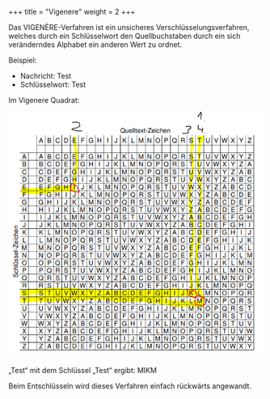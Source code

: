 +++
title = "Vigenere"
weight = 2
+++

Das VIGENÈRE-Verfahren ist ein unsicheres Verschlüsselungsverfahren, welches durch ein Schlüsselwort den Quellbuchstaben durch ein sich veränderndes Alphabet ein anderen Wert zu ordnet.

Beispiel:

- Nachricht: Test
- Schlüsselwort: Test

Im Vigenere Quadrat:

![Vigenere Quadrat edited](vigenere-quadrat.png)

„Test“ mit dem Schlüssel „Test“ ergibt: MIKM

Beim Entschlüsseln wird dieses Verfahren einfach rückwärts angewandt.
